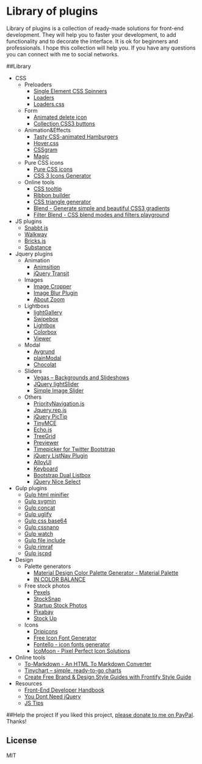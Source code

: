 # Library of plugins
Library of plugins is a collection of ready-made solutions for front-end development. They will help you to faster your development, to add functionality and to decorate the interface. It is ok for beginners and professionals. I hope this collection will help you. If you have any questions you can connect with me to social networks.

##Library

*   CSS
    *   Preloaders
        *   [Single Element CSS Spinners](http://projects.lukehaas.me/css-loaders/)
        *   [Loaders](http://codepen.io/matthewpalmer/pen/nFmtg)
        *   [Loaders.css](http://connoratherton.com/loaders)
    *   Form
        *   [Animated delete icon](http://codepen.io/yesilfasulye/pen/LmIlw)
        *   [Collection CSS3 buttons](http://codepen.io/Angelfire/pen/opdDt)
    *   Animation&Effects
        *   [Tasty CSS-animated Hamburgers](https://jonsuh.com/hamburgers/)
        *   [Hover.css](http://ianlunn.github.io/Hover/)
        *   [CSSgram](http://una.im/CSSgram/)
        *   [Magic](http://minimamente.com/example/magic_animations/)
    *   Pure CSS icons	
        *   [Pure CSS icons](http://saeedalipoor.github.io/icono/)
        *   [CSS 3 Icons Generator](http://www.uiplayground.in/css3-icons/)
    *	Online tools
        *   [CSS tooltip](http://csstooltip.com)
        *   [Ribbon builder](http://livetools.uiparade.com/ribbon-builder.html)
        *   [CSS triangle generator](http://apps.eky.hk/css-triangle-generator/)
        *   [Blend - Generate simple and beautiful CSS3 gradients](http://colinkeany.com/blend/)
        *   [Filter Blend - CSS blend modes and filters playground](http://ilyashubin.github.io/FilterBlend/)
*   JS plugins
	*   [Snabbt.js](http://daniel-lundin.github.io/snabbt.js)
	*   [Walkway](https://connoratherton.com/walkway)
	*   [Bricks.js](http://callmecavs.com/bricks.js/)
	*   [Substance](http://substance.io)
*   Jquery plugins
    *   Animation
        *   [Animsition](http://git.blivesta.com/animsition/)
        *   [jQuery Transit](http://ricostacruz.com/jquery.transit/)
    *   Images
        *   [Image Cropper](http://fengyuanchen.github.io/cropper/)
        *   [Image Blur Plugin](http://msurguy.github.io/background-blur/)
        *   [About Zoom](http://www.jacklmoore.com/zoom/)
    *   Lightboxs
        *   [lightGallery](http://sachinchoolur.github.io/lightGallery/)
        *   [Swipebox](https://brutaldesign.github.io/swipebox/)
        *   [Lightbox](http://lokeshdhakar.com/projects/lightbox2/)
        *   [Colorbox](http://www.jacklmoore.com/colorbox/)
        *   [Viewer](http://fengyuanchen.github.io/viewer/)
    *   Modal
        *   [Avgrund](http://labs.voronianski.com/jquery.avgrund.js/)
        *   [plainModal](http://anseki.github.io/jquery-plainmodal/)
        *   [Chocolat](http://chocolat.insipi.de)
    *   Sliders
        *   [Vegas – Backgrounds and Slideshows](http://vegas.jaysalvat.com/)
        *   [JQuery lightSlider](http://sachinchoolur.github.io/lightslider/)
        *   [Simple Image Slider](http://kavyasukumar.com/apps/imgSlider/)
    *   Others
        *   [PriorityNavigation.js](http://gijsroge.github.io/priority-nav.js/)
        *   [Jquery.rep.js](http://pep.briangonzalez.org/)
        *   [jQuery PicTip](http://dfernandeza.github.io/pictip/)
        *   [TinyMCE](https://www.tinymce.com/)
        *   [Echo.js](https://github.com/toddmotto/echo)
        *   [TreeGrid](http://maxazan.github.io/jquery-treegrid/)
        *   [Previewer](https://github.com/fengyuanchen/previewer)
        *   [Timepicker for Twitter Bootstrap](http://jdewit.github.io/bootstrap-timepicker/)
        *   [jQuery ListNav Plugin](http://ericsteinborn.com/jquery-listnav/)
        *   [AlloyUI](http://alloyui.com/)
        *   [Keyboard](http://mottie.github.io/Keyboard/)
        *   [Bootstrap Dual Listbox](http://www.virtuosoft.eu/code/bootstrap-duallistbox/)
        *   [jQuery Nice Select](http://hernansartorio.com/jquery-nice-select/)
*   Gulp plugins
	*   [Gulp html minifier](https://github.com/origin1tech/gulp-html-minifier)
	*   [Gulp svgmin](https://github.com/ben-eb/gulp-svgmin)
	*   [Gulp concat](https://github.com/contra/gulp-concat)
	*   [Gulp uglify](https://github.com/terinjokes/gulp-uglify)
	*   [Gulp css base64](https://github.com/zckrs/gulp-css-base64)
	*   [Gulp cssnano](https://github.com/ben-eb/gulp-cssnano)
	*   [Gulp watch](https://github.com/floatdrop/gulp-watch)
	*   [Gulp file include](https://github.com/coderhaoxin/gulp-file-include)
	*   [Gulp rimraf](https://github.com/robrich/gulp-rimraf)
	*   [Gulp jscpd](https://github.com/yannickcr/gulp-jscpd)
*   Design
 	*   Palette generators
		*   [Material Design Color Palette Generator - Material Palette](http://www.materialpalette.com/)
		*   [IN COLOR BALANCE](http://color.romanuke.com/)
	*   Free stock photos
		*   [Pexels](https://www.pexels.com)   
		*   [StockSnap](https://stocksnap.io)
		*   [Startup Stock Photos](http://startupstockphotos.com)
		*   [Pixabay](https://pixabay.com/en/)
		*   [Stock Up](http://www.sitebuilderreport.com/stock-up)
	*   Icons
		* [Dripicons](https://github.com/amitjakhu/dripicons) 
		* [Free Icon Font Generator](http://fontastic.me)
		* [Fontello - icon fonts generator](http://fontello.com)
		* [IcoMoon - Pixel Perfect Icon Solutions](https://icomoon.io)
*   Online tools
	*   [To-Markdown - An HTML To Markdown Converter](https://domchristie.github.io/to-markdown/)
	*   [Tinychart – simple, ready-to-go charts](http://tinychart.co)
	*   [Create Free Brand & Design Style Guides with Frontify Style Guide](https://frontify.com/styleguide)
*   Resources
	*   [Front-End Developer Handbook](https://frontendmasters.gitbooks.io/front-end-handbook/content/index.html)
	*   [You Dont Need jQuery](https://github.com/oneuijs/You-Dont-Need-jQuery)
	*   [JS Tips](http://www.jstips.co)

##Help the project
If you liked this project, [please donate to me on PayPal](https://www.paypal.me/melnik909). Thanks!

## License
MIT


